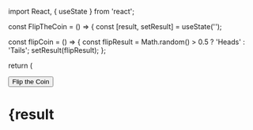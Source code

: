 import React, { useState } from 'react';

const FlipTheCoin = () => {
 const [result, setResult] = useState('');

 const flipCoin = () => {
    const flipResult = Math.random() > 0.5 ? 'Heads' : 'Tails';
    setResult(flipResult);
 };

 return (
    <div>
      <button onClick={flipCoin}>Flip the Coin</button>
      <h1>{result
